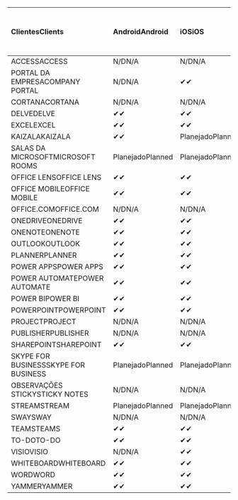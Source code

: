 <!-- This file is generated automatically. Changes made to this file will be overwritten.-->
|<span data-ttu-id="8f880-101">Clientes</span><span class="sxs-lookup"><span data-stu-id="8f880-101">Clients</span></span>|<span data-ttu-id="8f880-102">Android</span><span class="sxs-lookup"><span data-stu-id="8f880-102">Android</span></span>|<span data-ttu-id="8f880-103">iOS</span><span class="sxs-lookup"><span data-stu-id="8f880-103">iOS</span></span>|<span data-ttu-id="8f880-104">Mac</span><span class="sxs-lookup"><span data-stu-id="8f880-104">Mac</span></span>|<span data-ttu-id="8f880-105">Windows 10</span><span class="sxs-lookup"><span data-stu-id="8f880-105">Windows 10</span></span><br><span data-ttu-id="8f880-106">Desktop</span><span class="sxs-lookup"><span data-stu-id="8f880-106">Desktop</span></span>|<span data-ttu-id="8f880-107">Windows 10</span><span class="sxs-lookup"><span data-stu-id="8f880-107">Windows 10</span></span><br><span data-ttu-id="8f880-108">Aplicativos modernos</span><span class="sxs-lookup"><span data-stu-id="8f880-108">Modern Apps</span></span>|
|:-|:-|:-|:-|:-|:-|
|<span data-ttu-id="8f880-109">ACCESS</span><span class="sxs-lookup"><span data-stu-id="8f880-109">ACCESS</span></span>|<span data-ttu-id="8f880-110">N/D</span><span class="sxs-lookup"><span data-stu-id="8f880-110">N/A</span></span>|<span data-ttu-id="8f880-111">N/D</span><span class="sxs-lookup"><span data-stu-id="8f880-111">N/A</span></span>|<span data-ttu-id="8f880-112">N/D</span><span class="sxs-lookup"><span data-stu-id="8f880-112">N/A</span></span>|<span data-ttu-id="8f880-113">✔</span><span class="sxs-lookup"><span data-stu-id="8f880-113">✔</span></span>|<span data-ttu-id="8f880-114">N/D</span><span class="sxs-lookup"><span data-stu-id="8f880-114">N/A</span></span>|
|<span data-ttu-id="8f880-115">PORTAL DA EMPRESA</span><span class="sxs-lookup"><span data-stu-id="8f880-115">COMPANY PORTAL</span></span>|<span data-ttu-id="8f880-116">N/D</span><span class="sxs-lookup"><span data-stu-id="8f880-116">N/A</span></span>|<span data-ttu-id="8f880-117">✔</span><span class="sxs-lookup"><span data-stu-id="8f880-117">✔</span></span>|<span data-ttu-id="8f880-118">Planejado</span><span class="sxs-lookup"><span data-stu-id="8f880-118">Planned</span></span>|<span data-ttu-id="8f880-119">N/D</span><span class="sxs-lookup"><span data-stu-id="8f880-119">N/A</span></span>|<span data-ttu-id="8f880-120">✔</span><span class="sxs-lookup"><span data-stu-id="8f880-120">✔</span></span>|
|<span data-ttu-id="8f880-121">CORTANA</span><span class="sxs-lookup"><span data-stu-id="8f880-121">CORTANA</span></span>|<span data-ttu-id="8f880-122">N/D</span><span class="sxs-lookup"><span data-stu-id="8f880-122">N/A</span></span>|<span data-ttu-id="8f880-123">N/D</span><span class="sxs-lookup"><span data-stu-id="8f880-123">N/A</span></span>|<span data-ttu-id="8f880-124">N/D</span><span class="sxs-lookup"><span data-stu-id="8f880-124">N/A</span></span>|<span data-ttu-id="8f880-125">N/D</span><span class="sxs-lookup"><span data-stu-id="8f880-125">N/A</span></span>|<span data-ttu-id="8f880-126">✔</span><span class="sxs-lookup"><span data-stu-id="8f880-126">✔</span></span>|
|<span data-ttu-id="8f880-127">DELVE</span><span class="sxs-lookup"><span data-stu-id="8f880-127">DELVE</span></span>|<span data-ttu-id="8f880-128">✔</span><span class="sxs-lookup"><span data-stu-id="8f880-128">✔</span></span>|<span data-ttu-id="8f880-129">✔</span><span class="sxs-lookup"><span data-stu-id="8f880-129">✔</span></span>|<span data-ttu-id="8f880-130">N/D</span><span class="sxs-lookup"><span data-stu-id="8f880-130">N/A</span></span>|<span data-ttu-id="8f880-131">N/D</span><span class="sxs-lookup"><span data-stu-id="8f880-131">N/A</span></span>|<span data-ttu-id="8f880-132">N/D</span><span class="sxs-lookup"><span data-stu-id="8f880-132">N/A</span></span>|
|<span data-ttu-id="8f880-133">EXCEL</span><span class="sxs-lookup"><span data-stu-id="8f880-133">EXCEL</span></span>|<span data-ttu-id="8f880-134">✔</span><span class="sxs-lookup"><span data-stu-id="8f880-134">✔</span></span>|<span data-ttu-id="8f880-135">✔</span><span class="sxs-lookup"><span data-stu-id="8f880-135">✔</span></span>|<span data-ttu-id="8f880-136">✔</span><span class="sxs-lookup"><span data-stu-id="8f880-136">✔</span></span>|<span data-ttu-id="8f880-137">✔</span><span class="sxs-lookup"><span data-stu-id="8f880-137">✔</span></span>|<span data-ttu-id="8f880-138">✔</span><span class="sxs-lookup"><span data-stu-id="8f880-138">✔</span></span>|
|<span data-ttu-id="8f880-139">KAIZALA</span><span class="sxs-lookup"><span data-stu-id="8f880-139">KAIZALA</span></span>|<span data-ttu-id="8f880-140">✔</span><span class="sxs-lookup"><span data-stu-id="8f880-140">✔</span></span>|<span data-ttu-id="8f880-141">Planejado</span><span class="sxs-lookup"><span data-stu-id="8f880-141">Planned</span></span>|<span data-ttu-id="8f880-142">N/D</span><span class="sxs-lookup"><span data-stu-id="8f880-142">N/A</span></span>|<span data-ttu-id="8f880-143">N/D</span><span class="sxs-lookup"><span data-stu-id="8f880-143">N/A</span></span>|<span data-ttu-id="8f880-144">N/D</span><span class="sxs-lookup"><span data-stu-id="8f880-144">N/A</span></span>|
|<span data-ttu-id="8f880-145">SALAS DA MICROSOFT</span><span class="sxs-lookup"><span data-stu-id="8f880-145">MICROSOFT ROOMS</span></span>|<span data-ttu-id="8f880-146">Planejado</span><span class="sxs-lookup"><span data-stu-id="8f880-146">Planned</span></span>|<span data-ttu-id="8f880-147">Planejado</span><span class="sxs-lookup"><span data-stu-id="8f880-147">Planned</span></span>|<span data-ttu-id="8f880-148">N/D</span><span class="sxs-lookup"><span data-stu-id="8f880-148">N/A</span></span>|<span data-ttu-id="8f880-149">N/D</span><span class="sxs-lookup"><span data-stu-id="8f880-149">N/A</span></span>|<span data-ttu-id="8f880-150">N/D</span><span class="sxs-lookup"><span data-stu-id="8f880-150">N/A</span></span>|
|<span data-ttu-id="8f880-151">OFFICE LENS</span><span class="sxs-lookup"><span data-stu-id="8f880-151">OFFICE LENS</span></span>|<span data-ttu-id="8f880-152">✔</span><span class="sxs-lookup"><span data-stu-id="8f880-152">✔</span></span>|<span data-ttu-id="8f880-153">✔</span><span class="sxs-lookup"><span data-stu-id="8f880-153">✔</span></span>|<span data-ttu-id="8f880-154">N/D</span><span class="sxs-lookup"><span data-stu-id="8f880-154">N/A</span></span>|<span data-ttu-id="8f880-155">N/D</span><span class="sxs-lookup"><span data-stu-id="8f880-155">N/A</span></span>|<span data-ttu-id="8f880-156">N/D</span><span class="sxs-lookup"><span data-stu-id="8f880-156">N/A</span></span>|
|<span data-ttu-id="8f880-157">OFFICE MOBILE</span><span class="sxs-lookup"><span data-stu-id="8f880-157">OFFICE MOBILE</span></span>|<span data-ttu-id="8f880-158">✔</span><span class="sxs-lookup"><span data-stu-id="8f880-158">✔</span></span>|<span data-ttu-id="8f880-159">✔</span><span class="sxs-lookup"><span data-stu-id="8f880-159">✔</span></span>|<span data-ttu-id="8f880-160">N/D</span><span class="sxs-lookup"><span data-stu-id="8f880-160">N/A</span></span>|<span data-ttu-id="8f880-161">N/D</span><span class="sxs-lookup"><span data-stu-id="8f880-161">N/A</span></span>|<span data-ttu-id="8f880-162">N/D</span><span class="sxs-lookup"><span data-stu-id="8f880-162">N/A</span></span>|
|<span data-ttu-id="8f880-163">OFFICE.COM</span><span class="sxs-lookup"><span data-stu-id="8f880-163">OFFICE.COM</span></span>|<span data-ttu-id="8f880-164">N/D</span><span class="sxs-lookup"><span data-stu-id="8f880-164">N/A</span></span>|<span data-ttu-id="8f880-165">N/D</span><span class="sxs-lookup"><span data-stu-id="8f880-165">N/A</span></span>|<span data-ttu-id="8f880-166">N/D</span><span class="sxs-lookup"><span data-stu-id="8f880-166">N/A</span></span>|<span data-ttu-id="8f880-167">N/D</span><span class="sxs-lookup"><span data-stu-id="8f880-167">N/A</span></span>|<span data-ttu-id="8f880-168">✔</span><span class="sxs-lookup"><span data-stu-id="8f880-168">✔</span></span>|
|<span data-ttu-id="8f880-169">ONEDRIVE</span><span class="sxs-lookup"><span data-stu-id="8f880-169">ONEDRIVE</span></span>|<span data-ttu-id="8f880-170">✔</span><span class="sxs-lookup"><span data-stu-id="8f880-170">✔</span></span>|<span data-ttu-id="8f880-171">✔</span><span class="sxs-lookup"><span data-stu-id="8f880-171">✔</span></span>|<span data-ttu-id="8f880-172">Planejado</span><span class="sxs-lookup"><span data-stu-id="8f880-172">Planned</span></span>|<span data-ttu-id="8f880-173">✔</span><span class="sxs-lookup"><span data-stu-id="8f880-173">✔</span></span>|<span data-ttu-id="8f880-174">✔</span><span class="sxs-lookup"><span data-stu-id="8f880-174">✔</span></span>|
|<span data-ttu-id="8f880-175">ONENOTE</span><span class="sxs-lookup"><span data-stu-id="8f880-175">ONENOTE</span></span>|<span data-ttu-id="8f880-176">✔</span><span class="sxs-lookup"><span data-stu-id="8f880-176">✔</span></span>|<span data-ttu-id="8f880-177">✔</span><span class="sxs-lookup"><span data-stu-id="8f880-177">✔</span></span>|<span data-ttu-id="8f880-178">✔</span><span class="sxs-lookup"><span data-stu-id="8f880-178">✔</span></span>|<span data-ttu-id="8f880-179">Planejado</span><span class="sxs-lookup"><span data-stu-id="8f880-179">Planned</span></span>|<span data-ttu-id="8f880-180">✔</span><span class="sxs-lookup"><span data-stu-id="8f880-180">✔</span></span>|
|<span data-ttu-id="8f880-181">OUTLOOK</span><span class="sxs-lookup"><span data-stu-id="8f880-181">OUTLOOK</span></span>|<span data-ttu-id="8f880-182">✔</span><span class="sxs-lookup"><span data-stu-id="8f880-182">✔</span></span>|<span data-ttu-id="8f880-183">✔</span><span class="sxs-lookup"><span data-stu-id="8f880-183">✔</span></span>|<span data-ttu-id="8f880-184">✔</span><span class="sxs-lookup"><span data-stu-id="8f880-184">✔</span></span>|<span data-ttu-id="8f880-185">✔</span><span class="sxs-lookup"><span data-stu-id="8f880-185">✔</span></span>|<span data-ttu-id="8f880-186">✔</span><span class="sxs-lookup"><span data-stu-id="8f880-186">✔</span></span>|
|<span data-ttu-id="8f880-187">PLANNER</span><span class="sxs-lookup"><span data-stu-id="8f880-187">PLANNER</span></span>|<span data-ttu-id="8f880-188">✔</span><span class="sxs-lookup"><span data-stu-id="8f880-188">✔</span></span>|<span data-ttu-id="8f880-189">✔</span><span class="sxs-lookup"><span data-stu-id="8f880-189">✔</span></span>|<span data-ttu-id="8f880-190">N/D</span><span class="sxs-lookup"><span data-stu-id="8f880-190">N/A</span></span>|<span data-ttu-id="8f880-191">N/D</span><span class="sxs-lookup"><span data-stu-id="8f880-191">N/A</span></span>|<span data-ttu-id="8f880-192">N/D</span><span class="sxs-lookup"><span data-stu-id="8f880-192">N/A</span></span>|
|<span data-ttu-id="8f880-193">POWER APPS</span><span class="sxs-lookup"><span data-stu-id="8f880-193">POWER APPS</span></span>|<span data-ttu-id="8f880-194">✔</span><span class="sxs-lookup"><span data-stu-id="8f880-194">✔</span></span>|<span data-ttu-id="8f880-195">✔</span><span class="sxs-lookup"><span data-stu-id="8f880-195">✔</span></span>|<span data-ttu-id="8f880-196">N/D</span><span class="sxs-lookup"><span data-stu-id="8f880-196">N/A</span></span>|<span data-ttu-id="8f880-197">N/D</span><span class="sxs-lookup"><span data-stu-id="8f880-197">N/A</span></span>|<span data-ttu-id="8f880-198">Planejado</span><span class="sxs-lookup"><span data-stu-id="8f880-198">Planned</span></span>|
|<span data-ttu-id="8f880-199">POWER AUTOMATE</span><span class="sxs-lookup"><span data-stu-id="8f880-199">POWER AUTOMATE</span></span>|<span data-ttu-id="8f880-200">✔</span><span class="sxs-lookup"><span data-stu-id="8f880-200">✔</span></span>|<span data-ttu-id="8f880-201">✔</span><span class="sxs-lookup"><span data-stu-id="8f880-201">✔</span></span>|<span data-ttu-id="8f880-202">N/D</span><span class="sxs-lookup"><span data-stu-id="8f880-202">N/A</span></span>|<span data-ttu-id="8f880-203">N/D</span><span class="sxs-lookup"><span data-stu-id="8f880-203">N/A</span></span>|<span data-ttu-id="8f880-204">N/D</span><span class="sxs-lookup"><span data-stu-id="8f880-204">N/A</span></span>|
|<span data-ttu-id="8f880-205">POWER BI</span><span class="sxs-lookup"><span data-stu-id="8f880-205">POWER BI</span></span>|<span data-ttu-id="8f880-206">✔</span><span class="sxs-lookup"><span data-stu-id="8f880-206">✔</span></span>|<span data-ttu-id="8f880-207">✔</span><span class="sxs-lookup"><span data-stu-id="8f880-207">✔</span></span>|<span data-ttu-id="8f880-208">N/D</span><span class="sxs-lookup"><span data-stu-id="8f880-208">N/A</span></span>|<span data-ttu-id="8f880-209">Planejado</span><span class="sxs-lookup"><span data-stu-id="8f880-209">Planned</span></span>|<span data-ttu-id="8f880-210">✔</span><span class="sxs-lookup"><span data-stu-id="8f880-210">✔</span></span>|
|<span data-ttu-id="8f880-211">POWERPOINT</span><span class="sxs-lookup"><span data-stu-id="8f880-211">POWERPOINT</span></span>|<span data-ttu-id="8f880-212">✔</span><span class="sxs-lookup"><span data-stu-id="8f880-212">✔</span></span>|<span data-ttu-id="8f880-213">✔</span><span class="sxs-lookup"><span data-stu-id="8f880-213">✔</span></span>|<span data-ttu-id="8f880-214">✔</span><span class="sxs-lookup"><span data-stu-id="8f880-214">✔</span></span>|<span data-ttu-id="8f880-215">✔</span><span class="sxs-lookup"><span data-stu-id="8f880-215">✔</span></span>|<span data-ttu-id="8f880-216">✔</span><span class="sxs-lookup"><span data-stu-id="8f880-216">✔</span></span>|
|<span data-ttu-id="8f880-217">PROJECT</span><span class="sxs-lookup"><span data-stu-id="8f880-217">PROJECT</span></span>|<span data-ttu-id="8f880-218">N/D</span><span class="sxs-lookup"><span data-stu-id="8f880-218">N/A</span></span>|<span data-ttu-id="8f880-219">N/D</span><span class="sxs-lookup"><span data-stu-id="8f880-219">N/A</span></span>|<span data-ttu-id="8f880-220">N/D</span><span class="sxs-lookup"><span data-stu-id="8f880-220">N/A</span></span>|<span data-ttu-id="8f880-221">✔</span><span class="sxs-lookup"><span data-stu-id="8f880-221">✔</span></span>|<span data-ttu-id="8f880-222">N/D</span><span class="sxs-lookup"><span data-stu-id="8f880-222">N/A</span></span>|
|<span data-ttu-id="8f880-223">PUBLISHER</span><span class="sxs-lookup"><span data-stu-id="8f880-223">PUBLISHER</span></span>|<span data-ttu-id="8f880-224">N/D</span><span class="sxs-lookup"><span data-stu-id="8f880-224">N/A</span></span>|<span data-ttu-id="8f880-225">N/D</span><span class="sxs-lookup"><span data-stu-id="8f880-225">N/A</span></span>|<span data-ttu-id="8f880-226">N/D</span><span class="sxs-lookup"><span data-stu-id="8f880-226">N/A</span></span>|<span data-ttu-id="8f880-227">✔</span><span class="sxs-lookup"><span data-stu-id="8f880-227">✔</span></span>|<span data-ttu-id="8f880-228">N/D</span><span class="sxs-lookup"><span data-stu-id="8f880-228">N/A</span></span>|
|<span data-ttu-id="8f880-229">SHAREPOINT</span><span class="sxs-lookup"><span data-stu-id="8f880-229">SHAREPOINT</span></span>|<span data-ttu-id="8f880-230">✔</span><span class="sxs-lookup"><span data-stu-id="8f880-230">✔</span></span>|<span data-ttu-id="8f880-231">✔</span><span class="sxs-lookup"><span data-stu-id="8f880-231">✔</span></span>|<span data-ttu-id="8f880-232">N/D</span><span class="sxs-lookup"><span data-stu-id="8f880-232">N/A</span></span>|<span data-ttu-id="8f880-233">N/D</span><span class="sxs-lookup"><span data-stu-id="8f880-233">N/A</span></span>|<span data-ttu-id="8f880-234">N/D</span><span class="sxs-lookup"><span data-stu-id="8f880-234">N/A</span></span>|
|<span data-ttu-id="8f880-235">SKYPE FOR BUSINESS</span><span class="sxs-lookup"><span data-stu-id="8f880-235">SKYPE FOR BUSINESS</span></span>|<span data-ttu-id="8f880-236">Planejado</span><span class="sxs-lookup"><span data-stu-id="8f880-236">Planned</span></span>|<span data-ttu-id="8f880-237">Planejado</span><span class="sxs-lookup"><span data-stu-id="8f880-237">Planned</span></span>|<span data-ttu-id="8f880-238">N/D</span><span class="sxs-lookup"><span data-stu-id="8f880-238">N/A</span></span>|<span data-ttu-id="8f880-239">N/D</span><span class="sxs-lookup"><span data-stu-id="8f880-239">N/A</span></span>|<span data-ttu-id="8f880-240">N/D</span><span class="sxs-lookup"><span data-stu-id="8f880-240">N/A</span></span>|
|<span data-ttu-id="8f880-241">OBSERVAÇÕES STICKY</span><span class="sxs-lookup"><span data-stu-id="8f880-241">STICKY NOTES</span></span>|<span data-ttu-id="8f880-242">N/D</span><span class="sxs-lookup"><span data-stu-id="8f880-242">N/A</span></span>|<span data-ttu-id="8f880-243">N/D</span><span class="sxs-lookup"><span data-stu-id="8f880-243">N/A</span></span>|<span data-ttu-id="8f880-244">N/D</span><span class="sxs-lookup"><span data-stu-id="8f880-244">N/A</span></span>|<span data-ttu-id="8f880-245">N/D</span><span class="sxs-lookup"><span data-stu-id="8f880-245">N/A</span></span>|<span data-ttu-id="8f880-246">✔</span><span class="sxs-lookup"><span data-stu-id="8f880-246">✔</span></span>|
|<span data-ttu-id="8f880-247">STREAM</span><span class="sxs-lookup"><span data-stu-id="8f880-247">STREAM</span></span>|<span data-ttu-id="8f880-248">Planejado</span><span class="sxs-lookup"><span data-stu-id="8f880-248">Planned</span></span>|<span data-ttu-id="8f880-249">Planejado</span><span class="sxs-lookup"><span data-stu-id="8f880-249">Planned</span></span>|<span data-ttu-id="8f880-250">N/D</span><span class="sxs-lookup"><span data-stu-id="8f880-250">N/A</span></span>|<span data-ttu-id="8f880-251">N/D</span><span class="sxs-lookup"><span data-stu-id="8f880-251">N/A</span></span>|<span data-ttu-id="8f880-252">N/D</span><span class="sxs-lookup"><span data-stu-id="8f880-252">N/A</span></span>|
|<span data-ttu-id="8f880-253">SWAY</span><span class="sxs-lookup"><span data-stu-id="8f880-253">SWAY</span></span>|<span data-ttu-id="8f880-254">N/D</span><span class="sxs-lookup"><span data-stu-id="8f880-254">N/A</span></span>|<span data-ttu-id="8f880-255">N/D</span><span class="sxs-lookup"><span data-stu-id="8f880-255">N/A</span></span>|<span data-ttu-id="8f880-256">N/D</span><span class="sxs-lookup"><span data-stu-id="8f880-256">N/A</span></span>|<span data-ttu-id="8f880-257">N/D</span><span class="sxs-lookup"><span data-stu-id="8f880-257">N/A</span></span>|<span data-ttu-id="8f880-258">✔</span><span class="sxs-lookup"><span data-stu-id="8f880-258">✔</span></span>|
|<span data-ttu-id="8f880-259">TEAMS</span><span class="sxs-lookup"><span data-stu-id="8f880-259">TEAMS</span></span>|<span data-ttu-id="8f880-260">✔</span><span class="sxs-lookup"><span data-stu-id="8f880-260">✔</span></span>|<span data-ttu-id="8f880-261">✔</span><span class="sxs-lookup"><span data-stu-id="8f880-261">✔</span></span>|<span data-ttu-id="8f880-262">✔</span><span class="sxs-lookup"><span data-stu-id="8f880-262">✔</span></span>|<span data-ttu-id="8f880-263">✔</span><span class="sxs-lookup"><span data-stu-id="8f880-263">✔</span></span>|<span data-ttu-id="8f880-264">N/D</span><span class="sxs-lookup"><span data-stu-id="8f880-264">N/A</span></span>|
|<span data-ttu-id="8f880-265">TO-DO</span><span class="sxs-lookup"><span data-stu-id="8f880-265">TO-DO</span></span>|<span data-ttu-id="8f880-266">✔</span><span class="sxs-lookup"><span data-stu-id="8f880-266">✔</span></span>|<span data-ttu-id="8f880-267">✔</span><span class="sxs-lookup"><span data-stu-id="8f880-267">✔</span></span>|<span data-ttu-id="8f880-268">N/D</span><span class="sxs-lookup"><span data-stu-id="8f880-268">N/A</span></span>|<span data-ttu-id="8f880-269">N/D</span><span class="sxs-lookup"><span data-stu-id="8f880-269">N/A</span></span>|<span data-ttu-id="8f880-270">✔</span><span class="sxs-lookup"><span data-stu-id="8f880-270">✔</span></span>|
|<span data-ttu-id="8f880-271">VISIO</span><span class="sxs-lookup"><span data-stu-id="8f880-271">VISIO</span></span>|<span data-ttu-id="8f880-272">N/D</span><span class="sxs-lookup"><span data-stu-id="8f880-272">N/A</span></span>|<span data-ttu-id="8f880-273">✔</span><span class="sxs-lookup"><span data-stu-id="8f880-273">✔</span></span>|<span data-ttu-id="8f880-274">N/D</span><span class="sxs-lookup"><span data-stu-id="8f880-274">N/A</span></span>|<span data-ttu-id="8f880-275">✔</span><span class="sxs-lookup"><span data-stu-id="8f880-275">✔</span></span>|<span data-ttu-id="8f880-276">N/D</span><span class="sxs-lookup"><span data-stu-id="8f880-276">N/A</span></span>|
|<span data-ttu-id="8f880-277">WHITEBOARD</span><span class="sxs-lookup"><span data-stu-id="8f880-277">WHITEBOARD</span></span>|<span data-ttu-id="8f880-278">✔</span><span class="sxs-lookup"><span data-stu-id="8f880-278">✔</span></span>|<span data-ttu-id="8f880-279">✔</span><span class="sxs-lookup"><span data-stu-id="8f880-279">✔</span></span>|<span data-ttu-id="8f880-280">N/D</span><span class="sxs-lookup"><span data-stu-id="8f880-280">N/A</span></span>|<span data-ttu-id="8f880-281">N/D</span><span class="sxs-lookup"><span data-stu-id="8f880-281">N/A</span></span>|<span data-ttu-id="8f880-282">✔</span><span class="sxs-lookup"><span data-stu-id="8f880-282">✔</span></span>|
|<span data-ttu-id="8f880-283">WORD</span><span class="sxs-lookup"><span data-stu-id="8f880-283">WORD</span></span>|<span data-ttu-id="8f880-284">✔</span><span class="sxs-lookup"><span data-stu-id="8f880-284">✔</span></span>|<span data-ttu-id="8f880-285">✔</span><span class="sxs-lookup"><span data-stu-id="8f880-285">✔</span></span>|<span data-ttu-id="8f880-286">✔</span><span class="sxs-lookup"><span data-stu-id="8f880-286">✔</span></span>|<span data-ttu-id="8f880-287">✔</span><span class="sxs-lookup"><span data-stu-id="8f880-287">✔</span></span>|<span data-ttu-id="8f880-288">✔</span><span class="sxs-lookup"><span data-stu-id="8f880-288">✔</span></span>|
|<span data-ttu-id="8f880-289">YAMMER</span><span class="sxs-lookup"><span data-stu-id="8f880-289">YAMMER</span></span>|<span data-ttu-id="8f880-290">✔</span><span class="sxs-lookup"><span data-stu-id="8f880-290">✔</span></span>|<span data-ttu-id="8f880-291">✔</span><span class="sxs-lookup"><span data-stu-id="8f880-291">✔</span></span>|<span data-ttu-id="8f880-292">N/D</span><span class="sxs-lookup"><span data-stu-id="8f880-292">N/A</span></span>|<span data-ttu-id="8f880-293">Planejado</span><span class="sxs-lookup"><span data-stu-id="8f880-293">Planned</span></span>|<span data-ttu-id="8f880-294">N/D</span><span class="sxs-lookup"><span data-stu-id="8f880-294">N/A</span></span>|
